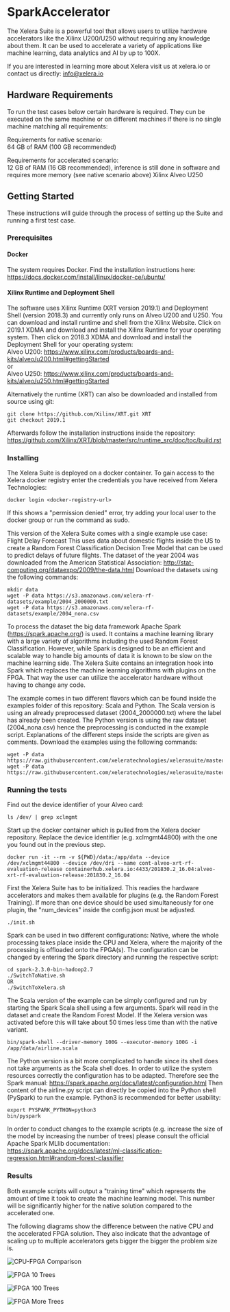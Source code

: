 # SparkAccelerator

The Xelera Suite is a powerful tool that allows users to utilize hardware accelerators like the Xilinx U200/U250 without requiring any knowledge about them. It can be used to accelerate a variety of applications like machine learning, data analytics and AI by up to 100X.

If you are interested in learning more about Xelera visit us at xelera.io or contact us directly: info@xelera.io

## Hardware Requirements

To run the test cases below certain hardware is required. They cun be executed on the same machine or on different machines if there is no single machine matching all requirements:  
  
Requirements for native scenario:  
64 GB of RAM (100 GB recommended)
  
Requirements for accelerated scenario:  
12 GB of RAM (16 GB recommended), inference is still done in software and requires more memory (see native scenario above)
Xilinx Alveo U250

## Getting Started

These instructions will guide through the process of setting up the Suite and running a first test case.

### Prerequisites

#### Docker

The system requires Docker. Find the installation instructions here:  
https://docs.docker.com/install/linux/docker-ce/ubuntu/

#### Xilinx Runtime and Deployment Shell

The software uses Xilinx Runtime (XRT version 2019.1) and Deployment Shell (version 2018.3) and currently only runs on Alveo U200 and U250. You can download and install runtime and shell from the Xilinx Website. Click on 2019.1 XDMA and download and install the Xilinx Runtime for your operating system. Then click on 2018.3 XDMA and download and install the Deployment Shell for your operating system:  
Alveo U200: https://www.xilinx.com/products/boards-and-kits/alveo/u200.html#gettingStarted  
or  
Alveo U250: https://www.xilinx.com/products/boards-and-kits/alveo/u250.html#gettingStarted  

Alternatively the runtime (XRT) can also be downloaded and installed from source using git:
```
git clone https://github.com/Xilinx/XRT.git XRT
git checkout 2019.1
```
Afterwards follow the installation instructions inside the repository:  
https://github.com/Xilinx/XRT/blob/master/src/runtime_src/doc/toc/build.rst  

### Installing

The Xelera Suite is deployed on a docker container. To gain access to the Xelera docker registry enter the credentials you have received from Xelera Technologies:

```
docker login <docker-registry-url>
```

If this shows a "permission denied" error, try adding your local user to the docker group or run the command as sudo.  

This version of the Xelera Suite comes with a single example use case: Flight Delay Forecast
This uses data about domestic flights inside the US to create a Random Forest Classification Decision Tree Model that can be used to predict delays of future flights. The dataset of the year 2004 was downloaded from the American Statistical Association: http://stat-computing.org/dataexpo/2009/the-data.html
Download the datasets using the following commands:

```
mkdir data
wget -P data https://s3.amazonaws.com/xelera-rf-datasets/example/2004_2000000.txt
wget -P data https://s3.amazonaws.com/xelera-rf-datasets/example/2004_nona.csv
```

To process the dataset the big data framework Apache Spark (https://spark.apache.org/) is used. It contains a machine learning library with a large variety of algorithms including the used Random Forest Classification. However, while Spark is designed to be an efficient and scalable way to handle big amounts of data it is known to be slow on the machine learning side. The Xelera Suite contains an integration hook into Spark which replaces the machine learning algorithms with plugins on the FPGA. That way the user can utilize the accelerator hardware without having to change any code.

The example comes in two different flavors which can be found inside the examples folder of this repository: Scala and Python. The Scala version is using an already preprocessed dataset (2004_2000000.txt) where the label has already been created. The Python version is using the raw dataset (2004_nona.csv) hence the preprocessing is conducted in the example script. Explanations of the different steps inside the scripts are given as comments.
Download the examples using the following commands:

```
wget -P data https://raw.githubusercontent.com/xeleratechnologies/xelerasuite/master/examples/airline.scala
wget -P data https://raw.githubusercontent.com/xeleratechnologies/xelerasuite/master/examples/airline.py
```

### Running the tests

Find out the device identifier of your Alveo card:
```
ls /dev/ | grep xclmgmt
```

Start up the docker container which is pulled from the Xelera docker repository. Replace the device identifier (e.g. xclmgmt44800) with the one you found out in the previous step.

```
docker run -it --rm -v ${PWD}/data:/app/data --device /dev/xclmgmt44800 --device /dev/dri --name cont-alveo-xrt-rf-evaluation-release containerhub.xelera.io:4433/201830.2_16.04:alveo-xrt-rf-evaluation-release:201830.2_16.04
```

First the Xelera Suite has to be initialized. This readies the hardware accelerators and makes them available for plugins (e.g. the Random Forest Training). If more than one device should be used simultaneously for one plugin, the "num_devices" inside the config.json must be adjusted.

```
./init.sh
```

Spark can be used in two different configurations: Native, where the whole processing takes place inside the CPU and Xelera, where the majority of the processing is offloaded onto the FPGA(s). The configuration can be changed by entering the Spark directory and running the respective script:

```
cd spark-2.3.0-bin-hadoop2.7
./SwitchToNative.sh
OR
./SwitchToXelera.sh
```

The Scala version of the example can be simply configured and run by starting the Spark Scala shell using a few arguments. Spark will read in the dataset and create the Random Forest Model. If the Xelera version was activated before this will take about 50 times less time than with the native variant.

```
bin/spark-shell --driver-memory 100G --executor-memory 100G -i /app/data/airline.scala
```

The Python version is a bit more complicated to handle since its shell does not take arguments as the Scala shell does. In order to utilize the system resources correctly the configuration has to be adapted. Therefore see the Spark manual: https://spark.apache.org/docs/latest/configuration.html
Then content of the airline.py script can directly be copied into the Python shell (PySpark) to run the example. Python3 is recommended for better usability:

```
export PYSPARK_PYTHON=python3
bin/pyspark
```

In order to conduct changes to the example scripts (e.g. increase the size of the model by increasing the number of trees) please consult the official Apache Spark MLlib documentation: https://spark.apache.org/docs/latest/ml-classification-regression.html#random-forest-classifier

### Results

Both example scripts will output a "training time" which represents the amount of time it took to create the machine learning model. This number will be significantly higher for the native solution compared to the accelerated one.

The following diagrams show the difference between the native CPU and the accelerated FPGA solution.
They also indicate that the advantage of scaling up to multiple accelerators gets bigger the bigger the problem size is.

![CPU-FPGA Comparison](https://raw.githubusercontent.com/xeleratechnologies/xelerasuite/master/images/10-trees-cpu-fpga.png)

![FPGA 10 Trees](https://raw.githubusercontent.com/xeleratechnologies/xelerasuite/master/images/10-trees-fpga-transfer.png)

![FPGA 100 Trees](https://raw.githubusercontent.com/xeleratechnologies/xelerasuite/master/images/100-trees-fpga-transfer.png)

![FPGA More Trees](https://raw.githubusercontent.com/xeleratechnologies/xelerasuite/master/images/all-trees-diagram.png)